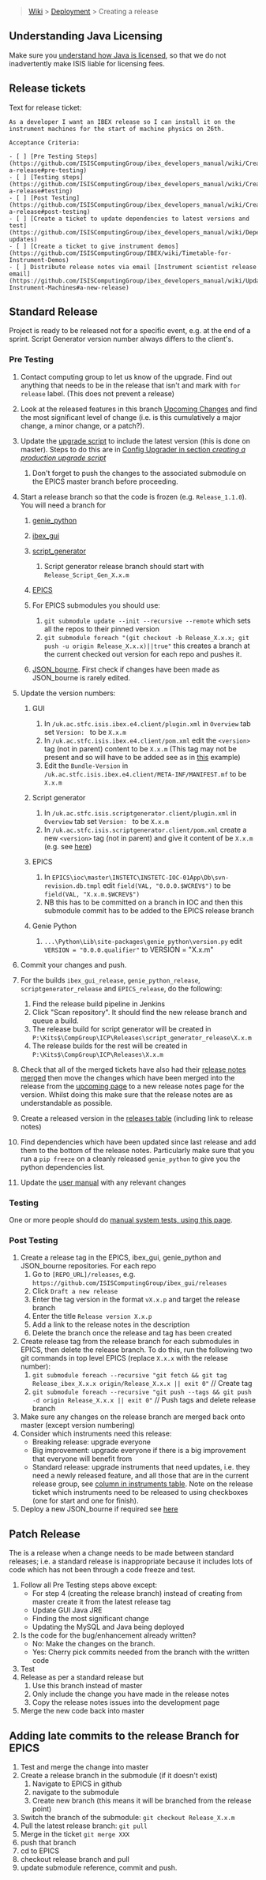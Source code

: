 > [Wiki](Home) > [Deployment](Deployment) > Creating a release

## Understanding Java Licensing
Make sure you [understand how Java is licensed](Understanding-Java-Licensing), so that we do not inadvertently make ISIS liable for licensing fees.

## Release tickets

Text for release ticket:

    As a developer I want an IBEX release so I can install it on the instrument machines for the start of machine physics on 26th.
    
    Acceptance Criteria:
    
    - [ ] [Pre Testing Steps](https://github.com/ISISComputingGroup/ibex_developers_manual/wiki/Creating-a-release#pre-testing)
    - [ ] [Testing steps](https://github.com/ISISComputingGroup/ibex_developers_manual/wiki/Creating-a-release#testing)
    - [ ] [Post Testing](https://github.com/ISISComputingGroup/ibex_developers_manual/wiki/Creating-a-release#post-testing)
    - [ ] [Create a ticket to update dependencies to latest versions and test](https://github.com/ISISComputingGroup/ibex_developers_manual/wiki/Dependency-updates)
    - [ ] [Create a ticket to give instrument demos](https://github.com/ISISComputingGroup/IBEX/wiki/Timetable-for-Instrument-Demos)
    - [ ] Distribute release notes via email [Instrument scientist release email](https://github.com/ISISComputingGroup/ibex_developers_manual/wiki/Updating-Instrument-Machines#a-new-release)

## Standard Release

Project is ready to be released not for a specific event, e.g. at the end of a sprint. Script Generator version number always differs to the client's.

### Pre Testing

1. Contact computing group to let us know of the upgrade. Find out anything that needs to be in the release that isn't and mark with `for release` label. (This does not prevent a release)
1. Look at the released features in this branch [Upcoming Changes](https://github.com/ISISComputingGroup/IBEX/blob/master/release_notes/ReleaseNotes_Upcoming.md) and find the most significant level of change (i.e. is this cumulatively a major change, a minor change, or a patch?).
1. Update the [upgrade script](https://github.com/ISISComputingGroup/EPICS-upgrade/blob/master/upgrade.py) to include the latest version (this is done on master). Steps to do this are in [Config Upgrader in section *creating a production upgrade script*](Config-Upgrader#creating-a-production-upgrade-script) 
    1. Don't forget to push the changes to the associated submodule on the EPICS master branch before proceeding.
1. Start a release branch so that the code is frozen (e.g. `Release_1.1.0`). You will need a branch for
    1. [genie_python](https://github.com/ISISComputingGroup/genie_python)
    1. [ibex_gui](https://github.com/ISISComputingGroup/ibex_gui)
    1. [script_generator](https://github.com/ISISComputingGroup/ibex_gui)
        1. Script generator release branch should start with `Release_Script_Gen_X.x.m`

    1. [EPICS](https://github.com/ISISComputingGroup/EPICS)
    1. For EPICS submodules you should use:
        1. `git submodule update --init --recursive --remote` which sets all the repos to their pinned version
        1. `git submodule foreach "(git checkout -b Release_X.x.x; git push -u origin Release_X.x.x)||true"` this creates a branch at the current checked out version for each repo and pushes it.
    1. [JSON_bourne](https://github.com/ISISComputingGroup/JSON_bourne). First check if changes have been made as JSON_bourne is rarely edited.
1. Update the version numbers:
    1. GUI
        1. In `/uk.ac.stfc.isis.ibex.e4.client/plugin.xml` in `Overview` tab set `Version: ` to be `X.x.m`
        1. In `/uk.ac.stfc.isis.ibex.e4.client/pom.xml` edit the `<version>` tag (not in parent) content to be `X.x.m` (This tag may not be present and so will have to be added see as in [this](https://github.com/ISISComputingGroup/ibex_gui/compare/master...Release_5.2.1) example)
        1. Edit the `Bundle-Version` in `/uk.ac.stfc.isis.ibex.e4.client/META-INF/MANIFEST.mf` to be `X.x.m`
    1. Script generator
        1. In `/uk.ac.stfc.isis.scriptgenerator.client/plugin.xml` in `Overview` tab set `Version: ` to be `X.x.m`
        2. In `/uk.ac.stfc.isis.scriptgenerator.client/pom.xml` create a new `<version>` tag (not in parent) and give it content of be `X.x.m` (e.g. see [here](https://github.com/ISISComputingGroup/ibex_gui/compare/Release_Script_Gen_7.2.0))

    1. EPICS
        1. In `EPICS\ioc\master\INSTETC\INSTETC-IOC-01App\Db\svn-revision.db.tmpl` edit `field(VAL, "0.0.0.$WCREV$")` to be `field(VAL, "X.x.m.$WCREV$")`
        1. NB this has to be committed on a branch in IOC and then this submodule commit has to be added to the EPICS release branch
    1. Genie Python
        1. `...\Python\Lib\site-packages\genie_python\version.py` edit `VERSION = "0.0.0.qualifier"` to VERSION = "X.x.m"
1. Commit your changes and push.
1. For the builds `ibex_gui_release`, `genie_python_release`, `scriptgenerator_release` and `EPICS_release`, do the following:
    1. Find the release build pipeline in Jenkins
    1. Click "Scan repository". It should find the new release branch and queue a build.
    1. The release build for script generator will be created in `P:\Kits$\CompGroup\ICP\Releases\script_generator_release\X.x.m`
    1. The release builds for the rest will be created in `P:\Kits$\CompGroup\ICP\Releases\X.x.m`
   
1. Check that all of the merged tickets have also had their [release notes merged](https://github.com/ISISComputingGroup/IBEX/pulls) then move the changes which have been merged into the release from the [upcoming page](https://github.com/ISISComputingGroup/IBEX/blob/master/release_notes/ReleaseNotes_Upcoming.md) to a new release notes page for the version. Whilst doing this make sure that the release notes are as understandable as possible. 
1. Create a released version in the [releases table](https://github.com/ISISComputingGroup/IBEX#all-releases) (including link to release notes)
1. Find dependencies which have been updated since last release and add them to the bottom of the release notes. Particularly make sure that you run a `pip freeze` on a cleanly released `genie_python` to give you the python dependencies list.
1. Update the [user manual](https://github.com/ISISComputingGroup/ibex_user_manual/wiki) with any relevant changes

### Testing
One or more people should do [manual system tests, using this page](Manual-system-tests).

### Post Testing
1. Create a release tag in the EPICS, ibex_gui, genie_python and JSON_bourne repositories. For each repo
    1. Go to `[REPO_URL]/releases`, e.g. `https://github.com/ISISComputingGroup/ibex_gui/releases`
    1. Click `Draft a new release`
    1. Enter the tag version in the format `vX.x.p` and target the release branch
    1. Enter the title `Release version X.x.p`
    1. Add a link to the release notes in the description
    1. Delete the branch once the release and tag has been created
1. Create release tag from the release branch for each submodules in EPICS, then delete the release branch. To do this, run the following two git commands in top level EPICS (replace `X.x.x` with the release number): 
    1. `git submodule foreach --recursive "git fetch && git tag Release_ibex_X.x.x origin/Release_X.x.x || exit 0"` // Create tag
    1. `git submodule foreach --recursive "git push --tags && git push -d origin Release_X.x.x || exit 0"` // Push tags and delete release branch
1. Make sure any changes on the release branch are merged back onto master (except version numbering)
1. Consider which instruments need this release:
    * Breaking release: upgrade everyone
    * Big improvement:  upgrade everyone if there is a big improvement that everyone will benefit from
    * Standard release: upgrade instruments that need updates, i.e. they need a newly released feature, and all those that are in the current release group, see [column in instruments table](https://github.com/ISISComputingGroup/IBEX/wiki#instrument-information). Note on the release ticket which instruments need to be released to using checkboxes (one for start and one for finish).
1. Deploy a new JSON_bourne if required see [here](https://github.com/ISISComputingGroup/ibex_developers_manual/wiki/Web-Dashboard)

## Patch Release

The is a release when a change needs to be made between standard releases; i.e. a standard release is inappropriate because it includes lots of code which has not been through a code freeze and test. 

1. Follow all Pre Testing steps above except:
    * For step 4 (creating the release branch) instead of creating from master create it from the latest release tag
    * Update GUI Java JRE
    * Finding the most significant change
    * Updating the MySQL and Java being deployed
1. Is the code for the bug/enhancement already written?
    * No: Make the changes on the branch.
    * Yes: Cherry pick commits needed from the branch with the written code
1. Test
1. Release as per a standard release but 
    1. Use this branch instead of master
    1. Only include the change you have made in the release notes
    1. Copy the release notes issues into the development page
1. Merge the new code back into master


## Adding late commits to the release Branch for EPICS

1. Test and merge the change into master
1. Create a release branch in the submodule (if it doesn't exist)
    1. Navigate to EPICS in github
    1. navigate to the submodule
    1. Create new branch (this means it will be branched from the release point)
1. Switch the branch of the submodule:  `git checkout Release_X.x.m`
1. Pull the latest release branch:  `git pull`
1. Merge in the ticket `git merge XXX`
1. push that branch
1. cd to EPICS
1. checkout release branch and pull
1. update submodule reference, commit and push.
